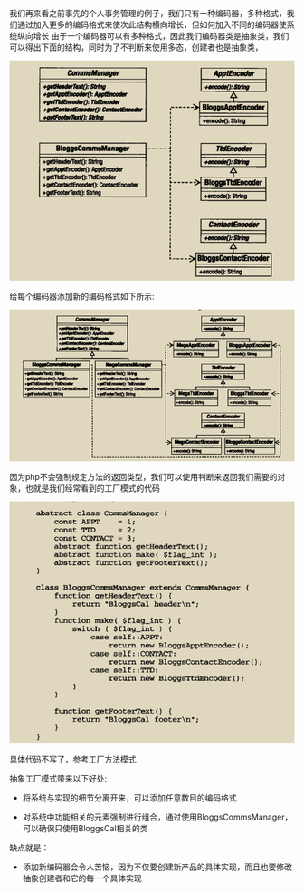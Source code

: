 我们再来看之前事先的个人事务管理的例子，我们只有一种编码器，多种格式，我们通过加入更多的编码格式来使次此结构横向增长，但如何加入不同的编码器使系统纵向增长
由于一个编码器可以有多种格式，因此我们编码器类是抽象类，我们可以得出下面的结构，同时为了不判断来使用多态，创建者也是抽象类，

![抽象工厂方法](抽象工厂方法.png)

给每个编码器添加新的编码格式如下所示:

![抽象工厂模式1](抽象工厂模式1.png)

因为php不会强制规定方法的返回类型，我们可以使用判断来返回我们需要的对象，也就是我们经常看到的工厂模式的代码

![](抽象工厂模式2.png)

具体代码不写了，参考工厂方法模式

抽象工厂模式带来以下好处:

- 将系统与实现的细节分离开来，可以添加任意数目的编码格式

- 对系统中功能相关的元素强制进行组合，通过使用BloggsCommsManager，可以确保只使用BloggsCal相关的类

缺点就是：

- 添加新编码器会令人苦恼，因为不仅要创建新产品的具体实现，而且也要修改抽象创建者和它的每一个具体实现


